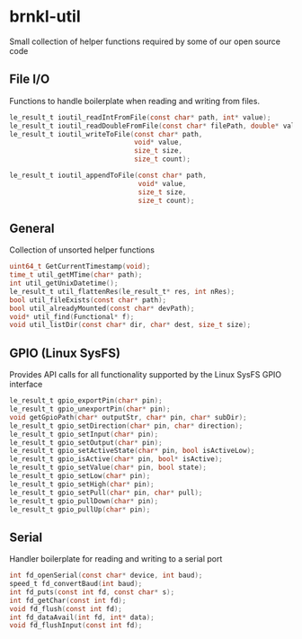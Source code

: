 # brnkl-util

Small collection of helper functions required by some of our open source code

## File I/O

Functions to handle boilerplate when reading and writing from files.

```c
le_result_t ioutil_readIntFromFile(const char* path, int* value);
le_result_t ioutil_readDoubleFromFile(const char* filePath, double* value);
le_result_t ioutil_writeToFile(const char* path,
                               void* value,
                               size_t size,
                               size_t count);

le_result_t ioutil_appendToFile(const char* path,
                                void* value,
                                size_t size,
                                size_t count);

```

## General

Collection of unsorted helper functions

```c
uint64_t GetCurrentTimestamp(void);
time_t util_getMTime(char* path);
int util_getUnixDatetime();
le_result_t util_flattenRes(le_result_t* res, int nRes);
bool util_fileExists(const char* path);
bool util_alreadyMounted(const char* devPath);
void* util_find(Functional* f);
void util_listDir(const char* dir, char* dest, size_t size);
```

## GPIO (Linux SysFS)

Provides API calls for all functionality supported by the Linux SysFS GPIO interface

```c
le_result_t gpio_exportPin(char* pin);
le_result_t gpio_unexportPin(char* pin);
void getGpioPath(char* outputStr, char* pin, char* subDir);
le_result_t gpio_setDirection(char* pin, char* direction);
le_result_t gpio_setInput(char* pin);
le_result_t gpio_setOutput(char* pin);
le_result_t gpio_setActiveState(char* pin, bool isActiveLow);
le_result_t gpio_isActive(char* pin, bool* isActive);
le_result_t gpio_setValue(char* pin, bool state);
le_result_t gpio_setLow(char* pin);
le_result_t gpio_setHigh(char* pin);
le_result_t gpio_setPull(char* pin, char* pull);
le_result_t gpio_pullDown(char* pin);
le_result_t gpio_pullUp(char* pin);
```

## Serial

Handler boilerplate for reading and writing to a serial port

```c
int fd_openSerial(const char* device, int baud);
speed_t fd_convertBaud(int baud);
int fd_puts(const int fd, const char* s);
int fd_getChar(const int fd);
void fd_flush(const int fd);
int fd_dataAvail(int fd, int* data);
void fd_flushInput(const int fd);
```
